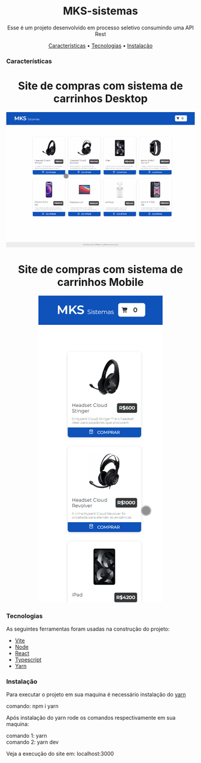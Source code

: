 <h1 align="center">MKS-sistemas</h1>

<p align="center">Esse é um projeto desenvolvido em processo seletivo consumindo uma API Rest</p>

<p align="center">
 <a href="#características">Características</a> •
 <a href="#tecnologias">Tecnologias</a> •
 <a href="#instalação">Instalação</a>
</p>

### Características

<div align="center">
  <h1 align="center">Site de compras com sistema de carrinhos Desktop</h1>
  <center><img alt="MKS-Sistemas" title="Carrinho" src="./assets/mks.gif" /></center>
  <h1 align="center">Site de compras com sistema de carrinhos Mobile</h1>
  <center><img alt="MKS-Sistemas" title="Carrinho" src="./assets/mksmobile.gif" /></center>
</div>

### Tecnologias

As seguintes ferramentas foram usadas na construção do projeto:

- [Vite](https://vitejs.dev/)
- [Node](https://nodejs.org/en/)
- [React](https://pt-br.reactjs.org/)
- [Typescript](https://www.typescriptlang.org/)
- [Yarn](https://www.npmjs.com/package/yarn)

### Instalação

Para executar o projeto em sua maquina é necessário instalação do [yarn](https://www.npmjs.com/package/yarn)

comando: npm i yarn

Após instalação do yarn rode os comandos respectivamente em sua maquina:

comando 1: yarn<br/>
comando 2: yarn dev

Veja a execução do site em: localhost:3000
